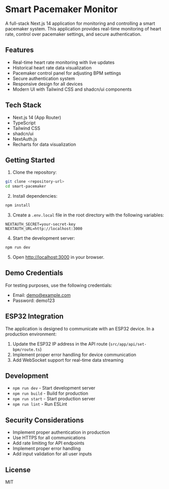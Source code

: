# Smart Pacemaker Monitor

A full-stack Next.js 14 application for monitoring and controlling a smart pacemaker system. This application provides real-time monitoring of heart rate, control over pacemaker settings, and secure authentication.

## Features

- Real-time heart rate monitoring with live updates
- Historical heart rate data visualization
- Pacemaker control panel for adjusting BPM settings
- Secure authentication system
- Responsive design for all devices
- Modern UI with Tailwind CSS and shadcn/ui components

## Tech Stack

- Next.js 14 (App Router)
- TypeScript
- Tailwind CSS
- shadcn/ui
- NextAuth.js
- Recharts for data visualization

## Getting Started

1. Clone the repository:
```bash
git clone <repository-url>
cd smart-pacemaker
```

2. Install dependencies:
```bash
npm install
```

3. Create a `.env.local` file in the root directory with the following variables:
```env
NEXTAUTH_SECRET=your-secret-key
NEXTAUTH_URL=http://localhost:3000
```

4. Start the development server:
```bash
npm run dev
```

5. Open [http://localhost:3000](http://localhost:3000) in your browser.

## Demo Credentials

For testing purposes, use the following credentials:
- Email: demo@example.com
- Password: demo123

## ESP32 Integration

The application is designed to communicate with an ESP32 device. In a production environment:

1. Update the ESP32 IP address in the API route (`src/app/api/set-bpm/route.ts`)
2. Implement proper error handling for device communication
3. Add WebSocket support for real-time data streaming

## Development

- `npm run dev` - Start development server
- `npm run build` - Build for production
- `npm run start` - Start production server
- `npm run lint` - Run ESLint

## Security Considerations

- Implement proper authentication in production
- Use HTTPS for all communications
- Add rate limiting for API endpoints
- Implement proper error handling
- Add input validation for all user inputs

## License

MIT

